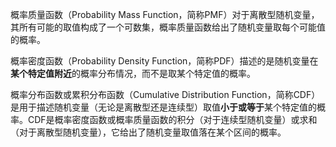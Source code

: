 概率质量函数（Probability Mass Function，简称PMF）对于离散型随机变量，其所有可能的取值构成了一个可数集，概率质量函数给出了随机变量取每个可能值的概率。

概率密度函数（Probability Density Function，简称PDF）描述的是随机变量在**某个特定值附近**的概率分布情况，而不是取某个特定值的概率。

概率分布函数或累积分布函数（Cumulative Distribution Function，简称CDF）是用于描述随机变量（无论是离散型还是连续型）取值**小于或等于**某个特定值的概率。CDF是概率密度函数或概率质量函数的积分（对于连续型随机变量）或求和（对于离散型随机变量），它给出了随机变量取值落在某个区间的概率。
